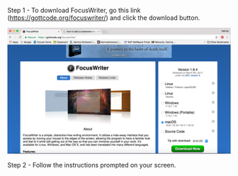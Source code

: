 
Step 1 - To download FocusWriter, go this link (https://gottcode.org/focuswriter/) and click the download button.


![picture1.1](Assets/Screenshot%202017-03-26%2015.09.16.png)


Step 2 - Follow the instructions prompted on your screen. 
